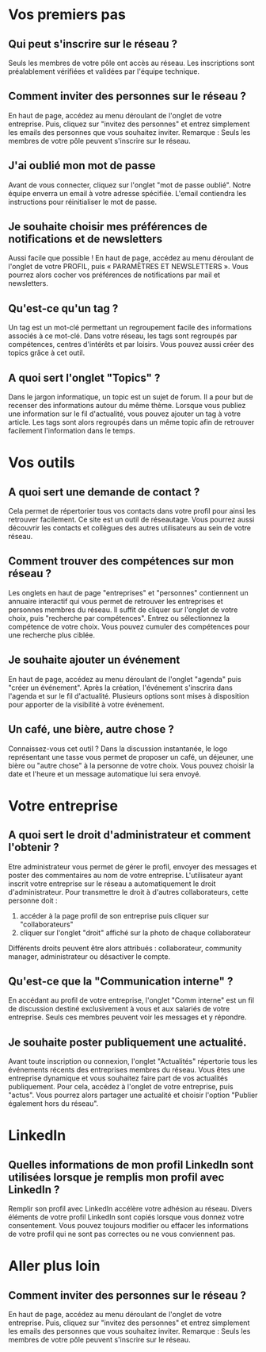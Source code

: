 
# Vos premiers pas

## Qui peut s'inscrire sur le réseau ? 

Seuls les membres de votre pôle ont accès au réseau. Les inscriptions sont préalablement vérifiées et validées par l'équipe technique.

## Comment inviter des personnes sur le réseau ?

En haut de page, accédez au menu déroulant de l'onglet de votre entreprise. Puis, cliquez sur "invitez des personnes" et entrez simplement les emails des personnes que vous souhaitez inviter.
Remarque : Seuls les membres de votre pôle peuvent s'inscrire sur le réseau. 

## J'ai oublié mon mot de passe

Avant de vous connecter, cliquez sur l'onglet "mot de passe oublié". Notre équipe enverra un email à votre adresse spécifiée. L'email contiendra les instructions pour réinitialiser le mot de passe. 

## Je souhaite choisir mes préférences de notifications et de newsletters

Aussi facile que possible ! En haut de page, accédez au menu déroulant de l'onglet de votre PROFIL, puis « PARAMÈTRES ET NEWSLETTERS ». Vous pourrez alors cocher vos préférences de notifications par mail et newsletters.

## Qu'est-ce qu'un tag ? 

Un tag est un mot-clé permettant un regroupement facile des informations associés à ce mot-clé.  Dans votre réseau, les tags sont regroupés par compétences, centres d'intérêts et par loisirs. Vous pouvez aussi créer des topics grâce à cet outil.

## A quoi sert l'onglet "Topics" ?

Dans le jargon informatique, un topic est un sujet de forum. Il a pour but de recenser des informations autour du même thème. Lorsque vous publiez une information sur le fil d'actualité, vous pouvez ajouter un tag à votre article. Les tags sont alors regroupés dans un même topic afin de retrouver facilement l'information dans le temps. 


# Vos outils 

## A quoi sert une demande de contact ? 

Cela permet de répertorier tous vos contacts dans votre profil pour ainsi les retrouver facilement. Ce site est un outil de réseautage. Vous pourrez aussi découvrir les contacts et collègues des autres utilisateurs au sein de votre réseau. 

## Comment trouver des compétences sur mon réseau ?

Les onglets en haut de page "entreprises" et "personnes" contiennent un annuaire interactif qui vous permet de retrouver les entreprises et personnes membres du réseau. Il suffit de cliquer sur l'onglet de votre choix, puis "recherche par compétences". Entrez ou sélectionnez la compétence de votre choix. Vous pouvez cumuler des compétences pour une recherche plus ciblée. 

## Je souhaite ajouter un événement

En haut de page, accédez au menu déroulant de l'onglet "agenda" puis "créer un événement". Après la création, l'événement s'inscrira dans l'agenda et sur le fil d'actualité. Plusieurs options sont mises à disposition pour apporter de la visibilité à votre événement. 

## Un café, une bière, autre chose ?

Connaissez-vous cet outil ? Dans la discussion instantanée, le logo représentant une tasse vous permet de proposer un café, un déjeuner, une bière ou "autre chose" à la personne de votre choix. Vous pouvez choisir la date et l'heure et un message automatique lui sera envoyé. 

# Votre entreprise

## A quoi sert le droit d'administrateur et comment l'obtenir ?

Etre administrateur vous permet de gérer le profil, envoyer des messages et poster des commentaires au nom de votre entreprise.
L'utilisateur ayant inscrit votre entreprise sur le réseau a automatiquement le droit d'administrateur. Pour transmettre le droit à d'autres collaborateurs, cette personne doit :

1. accéder à la page profil de son entreprise puis cliquer sur "collaborateurs" 
2. cliquer sur l'onglet "droit" affiché sur la photo de chaque collaborateur

Différents droits peuvent être alors attribués : collaborateur, community manager, administrateur ou désactiver le compte.

## Qu'est-ce que la "Communication interne" ? 

En accédant au profil de votre entreprise, l'onglet "Comm interne" est un fil de discussion destiné exclusivement à vous et aux salariés de votre entreprise. Seuls ces membres peuvent voir les messages et y répondre.

## Je souhaite poster publiquement une actualité. 

Avant toute inscription ou connexion, l'onglet "Actualités" répertorie tous les événements récents des entreprises membres du réseau. Vous êtes une entreprise dynamique et vous souhaitez faire part de vos actualités publiquement. Pour cela, accédez à l'onglet de votre entreprise, puis "actus". Vous pourrez alors partager une actualité et choisir l'option "Publier également hors du réseau". 

# LinkedIn

## Quelles informations de mon profil LinkedIn sont utilisées lorsque je remplis mon profil avec LinkedIn ?

Remplir son profil avec LinkedIn accélère votre adhésion au réseau. Divers éléments de votre profil LinkedIn sont copiés lorsque vous donnez votre consentement. Vous pouvez toujours modifier ou effacer les informations de votre profil qui ne sont pas correctes ou ne vous conviennent pas.


# Aller plus loin

## Comment inviter des personnes sur le réseau ?

En haut de page, accédez au menu déroulant de l'onglet de votre entreprise. Puis, cliquez sur "invitez des personnes" et entrez simplement les emails des personnes que vous souhaitez inviter. Remarque : Seuls les membres de votre pôle peuvent s'inscrire sur le réseau.

